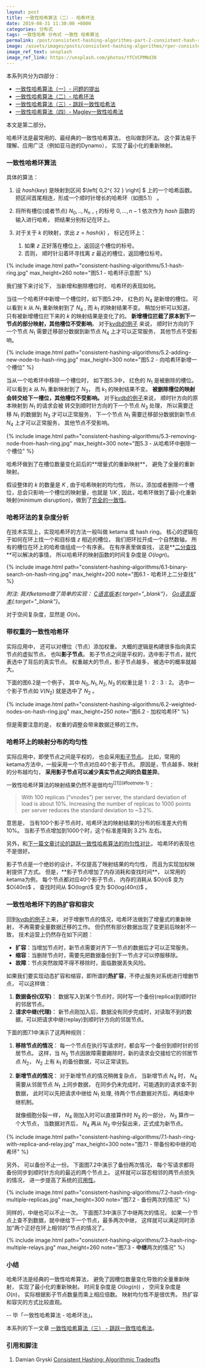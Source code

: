 ```yaml
---
layout: post
title: 一致性哈希算法（二）- 哈希环法
date: 2019-08-31 11:30:00 +0800
categories: 分布式
tags: 一致性哈希 分布式 一致性 哈希算法
permalink: /post/consistent-hashing-algorithms-part-2-consistent-hash-ring
image: /assets/images/posts/consistent-hashing-algorithms/rper-consistent-hash.jpeg
image_ref_text: unsplash
image_ref_link: https://unsplash.com/photos/YfCVCPMNd38
---
```


本系列共分为四部分：

* [一致性哈希算法（一）- 问题的提出](/post/consistent-hashing-algorithms-part-1-the-problem-and-the-concept)
* [一致性哈希算法（二）- 哈希环法](/post/consistent-hashing-algorithms-part-2-consistent-hash-ring)
* [一致性哈希算法（三）- 跳跃一致性哈希法](/post/consistent-hashing-algorithms-part-3-jump-consistent-hash)
* [一致性哈希算法（四）- Maglev一致性哈希法](/post/consistent-hashing-algorithms-part-4-maglev-consistent-hash)

本文是第二部分。

<div class="drop-cap drop-cap-red" markdown="1">
哈希环法是最常用的、最经典的一致性哈希算法， 也叫做割环法。
这个算法易于理解、应用广泛（例如亚马逊的Dynamo），
实现了最小化的重新映射。
</div>

### 一致性哈希环算法

具体的算法：

1. 设 $hash(key)$ 是映射到区间 $\left[ 0,2^{ 32 } \right] $ 上的一个哈希函数。
   把区间首尾相连，形成一个顺时针增长的哈希环（如图5.1） 。
2. 将所有槽位(或者节点) $N_0, .., N_{n-1}$ 的标号 $0, ..., n-1$ 依次作为 $hash$ 函数的输入进行哈希，
   把结果分别标记在环上。
3. 对于关于 $k$ 的映射，求出 $z = hash(k)$ ， 标记在环上：

   1. 如果 $z$ 正好落在槽位上，返回这个槽位的标号。
   2. 否则， 顺时针沿着环寻找离 $z$ 最近的槽位，返回槽位标号。

{% include image.html path="consistent-hashing-algorithms/5.1-hash-ring.jpg" max_height=260 note="图5.1 - 哈希环示意图" %}

我们接下来讨论下， 当新增和删除槽位时， 哈希环的表现如何。

当往一个哈希环中新增一个槽位时，如下图5.2中， 红色的 $N_4$ 是新增的槽位。
可以看到 $k$ 从 $N_1$ 重新映射到了 $N_4$ , 而 $k_1$ 的映射结果不变。 稍加分析可以知道，
只有被新增槽位拦下来的 $k$ 的映射结果是变化了的。
**新增槽位拦截了原本到下一节点的部分映射，其他槽位不受影响**。
对于[kvdb的例子](/post/consistent-hashing-algorithms-part-1-the-problem-and-the-concept#如何代理一个简单的kvdb)
  来说， 顺时针方向的下一个节点 $N_1$ 需要迁移部分数据到新节点 $N_4$ 上才可以正常服务，
其他节点不受影响。

{% include image.html path="consistent-hashing-algorithms/5.2-adding-new-node-to-hash-ring.jpg" max_height=300 note="图5.2 - 向哈希环新增一个槽位" %}

当从一个哈希环中移除一个槽位时， 如下图5.3中， 红色的 $N_1$ 是被删除的槽位。
可以看到 $k$ 从 $N_1$ 重新映射到了 $N_3$， 而 $k_1$ 的映射结果不变。
**被删除槽位的映射会转交给下一槽位，其他槽位不受影响。**
对于[kvdb的例子](/post/consistent-hashing-algorithms-part-1-the-problem-and-the-concept#如何代理一个简单的kvdb)来说，
顺时针方向的原本映射到 $N_1$ 的请求会被
转交到顺时针方向的下一个节点 $N_3$ 处理， 所以需要迁移 $N_1$ 的数据到 $N_3$ 才可以正常服务，
下一个节点 $N_1$ 需要迁移部分数据到新节点 $N_4$ 上才可以正常服务，
其他节点不受影响。

{% include image.html path="consistent-hashing-algorithms/5.3-removing-node-from-hash-ring.jpg" max_height=300 note="图5.3 - 从哈希环中删除一个槽位" %}

<span class="highlighted" markdown="1">
哈希环做到了在槽位数量变化前后的**增量式的重新映射**， 避免了全量的重新映射。
</span>

假设整体的 $k$ 的数量是 $K$ , 由于哈希映射的均匀性，
所以，添加或者删除一个槽位，总会只影响一个槽位的映射量，也就是 $1/K$ ,
因此，<span id="hash-ring-impls-minimum-disruption" class="highlighted" markdown="1">哈希环做到了最小化重新映射(minimum disruption)，做到了[完全的一致性](/post/consistent-hashing-algorithms-part-1-the-problem-and-the-concept#what-is-consistency)</span>。


### 哈希环法的复杂度分析

在技术实现上，实现哈希环的方法一般叫做 ketama 或 hash ring。
核心的逻辑在于如何在环上找一个和目标值 $z$ 相近的槽位，
我们把环拉开成一个自然数轴，
所有的槽位在环上的哈希值组成一个有序表。
在有序表里做查找， 这是**[二分查找](https://zh.wikipedia.org/wiki/二分搜索算法)**可以解决的事情，
所以<span class="highlighted" markdown="1">哈希环的映射函数的时间复杂度是 $O(log {n})$</span>。

{% include image.html path="consistent-hashing-algorithms/6.1-binary-search-on-hash-ring.jpg" max_height=200 note="图6.1 - 哈希环上二分查找" %}

*附注: 我对ketama做了简单的实现：
[C语言版本](https://github.com/hit9/C-Snip/blob/master/src/ketama.c){:target="_blank"}，
[Go语言版本](https://github.com/hit9/ketama){:target="_blank"}*。

对于空间复杂度，显然是 $O(n)$。

### 带权重的一致性哈希环

实际应用中， 还可以对槽位（节点）添加权重。
<span markdown="1" id="virtual-node">大概的逻辑是构建很多指向真实节点的虚拟节点， 也叫**影子节点**。
影子节点之间是平权的，选中影子节点，就代表选中了背后的真实节点。
权重越大的节点，影子节点越多， 被选中的概率就越大。</span>

下面的图6.2是一个例子，
其中 $N_0, N_1, N_2, N_3$ 的权重比是 $1:2:3:2$。 选中一个影子节点如 $V(N_2)$ 就是选中了 $N_2$ 。

{% include image.html path="consistent-hashing-algorithms/6.2-weighted-nodes-on-hash-ring.jpg" max_height=250 note="图6.2 - 加权哈希环" %}

但是需要注意的是， 权重的调整会带来数据迁移的工作。

### 哈希环上的映射分布的均匀性

实际应用中，即使节点之间是平权的， 也会采用[影子节点](#virtual-node)。
比如，常用的ketama方法中，一般采用一个节点对应40个影子节点。
原因是，节点越多、映射的分布越均匀，
**采用影子节点可以减少真实节点之间的负载差异**。

<span class="highlighted" markdown="1">
一致性哈希环算法的映射结果仍然不是很均匀<sup>[[1]](#footnote-1)</sup>：
</span>

> With 100 replicas (“vnodes”) per server, the standard deviation of load is about 10%.
>  Increasing the number of replicas to 1000 points per server reduces the standard deviation to ~3.2%.

意思是， 当有100个影子节点时，哈希环法的映射结果的分布的标准差大约有 $10\%$。
当影子节点增加到1000个时，这个标准差降到 $3.2\%$ 左右。

另外，和[下一篇文章讨论的跳跃一致性哈希算法的均匀性对比](/post/consistent-hashing-algorithms-part-3-jump-consistent-hash#hash-ring-vs-jump-hash-about-uniformlity)，
哈希环的表现也不是很好。

<span class="highlighted" markdown="1">
影子节点是一个绝妙的设计，不仅提高了映射结果的均匀性， 而且为实现加权映射提供了方式。</span>
但是，**影子节点增加了内存消耗和查找时间**， 以常用的ketama为例，
每个节点都对应40个影子节点， 内存的消耗从 $O(n)$ 变为 $O(40n)$ ，
查找时间从 $O(logn)$ 变为 $O(log(40n))$ 。


### 一致性哈希环下的热扩容和容灾

回到[kvdb的例子](/post/consistent-hashing-algorithms-part-1-the-problem-and-the-concept#如何代理一个简单的kvdb)上来，
对于增删节点的情况，哈希环法做到了增量式的重新映射，
不再需要全量数据迁移的工作。
但仍然有部分数据出现了变更前后映射不一致， 技术运营上仍然存在如下问题：

* **扩容**：当增加节点时，新节点需要对齐下一节点的数据后才可以正常服务。
* **缩容**：当删除节点时，需要先把数据备份到下一节点才可以停服移除。
* **故障**：节点突然故障不得不移除时，面临数据丢失风险。

如果我们要实现动态扩容和缩容，即所谓的**热扩容**，不停止服务对系统进行增删节点，
可以这样做：

1. **数据备份(双写)**： 数据写入到某个节点时，同时写一个备份(replica)到顺时针的邻居节点。
2. <span markdown="1" id="relay-requests">**请求中继(代理)**： 新节点刚加入后，数据没有同步完成时，对读取不到的数据，可以把请求中继(replay)到顺时针方向的邻居节点</span>。

下面的图7.1中演示了这两种规则：

1. **移除节点的情况**： 每一个节点在执行写请求时，都会写一个备份到顺时针的邻居节点。
   这样，当 $N_3$ 节点因故障需要踢除时，新的请求会交接给它的邻居节点 $N_2$，
   $N_2$ 上有 $k_1$ 的备份数据，可以正常读到。
2. **新增节点的情况**： 对于新增节点的情况稍微复杂点， 当新增节点 $N_4$ 时，
   $N_4$ 需要从邻居节点 $N_1$ 上同步数据，
   在同步仍未完成时，可能遇到的请求查不到数据，
   此时可以先把请求中继给 $N_1$ 处理, 待两个节点数据对齐后，再结束中继机制。

   就像细胞分裂一样，
   $N_4$ 刚加入时可以直接算作时 $N_3$ 的一部分， $N_3$ 算作一个大节点， 当数据对齐后，
   $N_4$ 再从 $N_3$ 中分裂出来，正式成为新节点。

{% include image.html path="consistent-hashing-algorithms/7.1-hash-ring-with-replica-and-relay.jpg" max_height=300 note="图7.1 - 带备份和中继的哈希环" %}

另外， 可以备份不止一份。 下面图7.2中演示了备份两次情况，
每个写请求都将备份同步到顺时针方向的最近的两个节点上。
这样就可以容忍相邻的两节点损失的情况， 进一步提高了系统的[可用性](/post/cap-and-consistency-models#可用性--availability)。

{% include image.html path="consistent-hashing-algorithms/7.2-hash-ring-multiple-replicas.jpg" max_height=300 note="图7.2 - 备份两次的情况" %}

同样的，中继也可以不止一次。 下面图7.3中演示了中继两次的情况，
如果一个节点上查不到数据，就中继给下一个节点，最多两次中继，
这样就可以满足同时添加"两个正好在环上相邻的"节点的情况了。

{% include image.html path="consistent-hashing-algorithms/7.3-hash-ring-multiple-relays.jpg" max_height=260 note="图7.3 - **中继**两次的情况" %}

### 小结

哈希环法是经典的一致性哈希算法， 避免了因槽位数量变化导致的全量重新映射，
<span class="highlighted" markdown="1">实现了最小化的重新映射</span>。
时间复杂度是 $O(log(n))$ ， 空间复杂度是 $O(n)$， 实际根据影子节点数量而乘上相应倍数。
<span class="highlighted" markdown="1">映射均匀性不是很优秀。 热扩容和容灾的方式比较直观。</span>

-- 毕「一致性哈希算法 - 哈希环法」。

本系列的下一文章 [一致性哈希算法（三） - 跳跃一致性哈希法](/post/consistent-hashing-algorithms-part-3-jump-consistent-hash)。

### 引用和脚注

1. <span markdown="1" id="footnote-1">Damian Gryski [Consistent Hashing: Algorithmic Tradeoffs](https://medium.com/@dgryski/consistent-hashing-algorithmic-tradeoffs-ef6b8e2fcae8#890d)</span>
